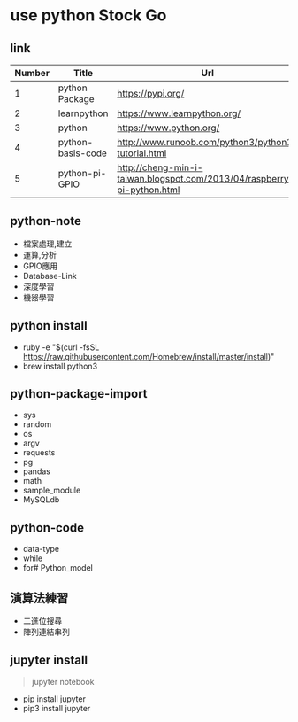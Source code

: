 # use python Stock Go

## link
Number | Title | Url
-------|-------|-------
1 | python Package | https://pypi.org/
2 | learnpython | https://www.learnpython.org/ 
3 | python | https://www.python.org/
4 | python-basis-code | http://www.runoob.com/python3/python3-tutorial.html
5 | python-pi-GPIO | http://cheng-min-i-taiwan.blogspot.com/2013/04/raspberry-pi-python.html

## python-note
- 檔案處理,建立
- 運算,分析
- GPIO應用 
- Database-Link 
- 深度學習
- 機器學習

## python install
- ruby -e "$(curl -fsSL https://raw.githubusercontent.com/Homebrew/install/master/install)"
- brew install python3 

## python-package-import
- sys 
- random
- os
- argv
- requests
- pg
- pandas
- math
- sample_module
- MySQLdb 

## python-code
- data-type
- while
- for# Python_model

## 演算法練習
- 二進位搜尋
- 陣列連結串列

## jupyter install
> jupyter notebook
- pip install jupyter 
- pip3 install jupyter 
